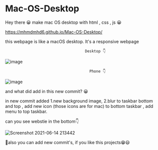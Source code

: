 # Mac-OS-Desktop
Hey there 😀
make mac OS desktop with html , css , js 😀



  https://mhmdmhd6.github.io/Mac-OS-Desktop/
  
  this webpage is like a macOS desktop.
  It's a responsive webpage
  
  
                                        Desktop 👇
  
  ![image](https://user-images.githubusercontent.com/79286306/119275769-288f6080-bc2c-11eb-9576-105ad5d5efce.png)
  

                                          Phone 👇
  
   ![image](https://user-images.githubusercontent.com/79286306/119275851-a3587b80-bc2c-11eb-8162-04934174059b.png)




and what did add in this new commit? 😀

in new commit added 1.new background image, 2.blur to taskbar bottom and top , add new icon (those icons are for mac)
to bottom taskbar , add menu to top taskbar.

can you see webstie in the bottom👇

![Screenshot 2021-06-14 213442](https://user-images.githubusercontent.com/79286306/121931078-5f9ef080-cd58-11eb-9f95-a9039f1a136e.jpg)

📌also you can add new commit's, if you like this projects😁😃 
